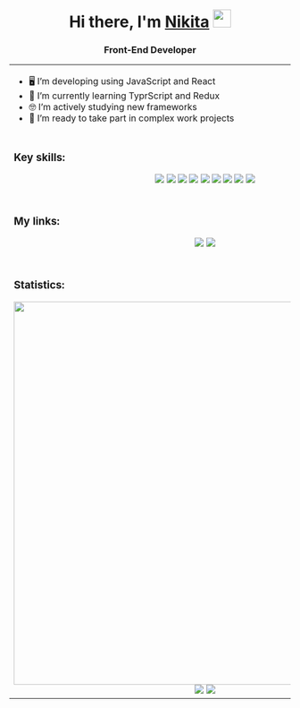 <h1 align="center">Hi there, I'm <a href="#" target="_blank">Nikita</a> 
<img src="https://github.com/blackcater/blackcater/raw/main/images/Hi.gif" height="32"/></h1>
<h3 align="center">Front-End Developer</h3>
<table>
  <tbody>
    <tr>
      <td>
        <ul>
          <li>🖥️ I’m developing using JavaScript and React</li>
          <li>🔭 I’m currently learning TyprScript and Redux</li>
          <li>🤓 I’m actively studying new frameworks</li>
          <li>🫡 I’m ready to take part in complex work projects</li>
        </ul>
      </td>
    </tr>
    <tr>
      <td>
        <h3>Key skills:</h3>
          <div align="center">
            <img src="https://img.shields.io/badge/javascript-%23323330.svg?style=for-the-badge&logo=javascript&logoColor=%23F7DF1E"/>
            <img src="https://img.shields.io/badge/react-%2320232a.svg?style=for-the-badge&logo=react&logoColor=%2361DAFB"/>
            <img src="https://img.shields.io/badge/html5-%23E34F26.svg?style=for-the-badge&logo=html5&logoColor=white"/>
            <img src="https://img.shields.io/badge/css3-%231572B6.svg?style=for-the-badge&logo=css3&logoColor=white"/>
            <img src="https://img.shields.io/badge/typescript-%23007ACC.svg?style=for-the-badge&logo=typescript&logoColor=white"/>
            <img src="https://img.shields.io/badge/node.js-6DA55F?style=for-the-badge&logo=node.js&logoColor=white"/>
            <img src="https://img.shields.io/badge/git-%23F05033.svg?style=for-the-badge&logo=git&logoColor=white"/>
            <img src="https://img.shields.io/badge/MongoDB-%234ea94b.svg?style=for-the-badge&logo=mongodb&logoColor=white"/>
            <img src="https://img.shields.io/badge/express.js-%23404d59.svg?style=for-the-badge&logo=express&logoColor=%2361DAFB"/>
          </div>
         <br />
      </td>
     </tr>
    <tr>
      <td>
        <h3>My links:</h3>
        <div align="center"> 
           <a href="#" target="_blank"><img src="https://img.shields.io/badge/linkedin-%230077B5.svg?style=for-the-badge&logo=linkedin&logoColor=white" /></a>  
           <a href="https://t.me/NikitKhom" target="_blank"><img src="https://img.shields.io/badge/Telegram-2CA5E0?style=for-the-badge&logo=telegram&logoColor=white" /></a>  
          </div>
         <br />
      </td>
     </tr>
    <tr>
      <td >
        <h3>Statistics:</h3>
        <div align="center">
          <img src="http://github-profile-summary-cards.vercel.app/api/cards/profile-details?username=NikitKhom&theme=default" width="685px"/>
          <img src="http://github-profile-summary-cards.vercel.app/api/cards/most-commit-language?username=NikitKhom&theme=default"/>
          <img src="http://github-profile-summary-cards.vercel.app/api/cards/stats?username=NikitKhom&theme=default"/>
        </div>
      </td>
    </tr>
  </tbody>
</table>
